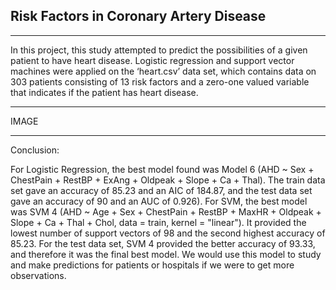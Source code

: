 ## Risk Factors in Coronary Artery Disease

---

In this project, this study attempted to predict the possibilities of a given patient to have heart disease. Logistic regression and support vector machines were applied on the ‘heart.csv’ data set, which contains data on 303 patients consisting of 13 risk factors and a zero-one valued variable that indicates if the patient has heart disease.  

---

IMAGE

---

Conclusion:

For Logistic Regression, the best model found was Model 6 (AHD ~ Sex + ChestPain + RestBP + ExAng + Oldpeak + Slope + Ca + Thal). The train data set gave an accuracy of 85.23 and an AIC of 184.87, and the test data set gave an accuracy of 90 and an AUC of 0.926). For SVM, the best model was SVM 4 (AHD ~ Age + Sex + ChestPain +  RestBP + MaxHR + Oldpeak + Slope + Ca + Thal + Chol, data = train, kernel = "linear"). It provided the lowest number of support vectors of 98 and the second highest accuracy of 85.23. For the test data set, SVM 4 provided the better accuracy of 93.33, and therefore it was the final best model. We would use this model to study and make predictions for patients or hospitals if we were to get more observations. 
